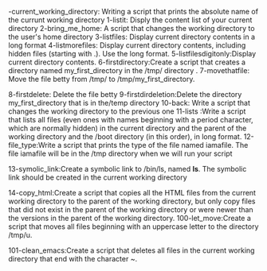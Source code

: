 -current_working_directory: Writing a script that prints the absolute name of the currunt working directory
1-listit: Disply the content list of your current directory
2-bring_me_home: A script that changes the working directory to the user's home directory
3-listfiles: Display current directory contents in a long format
4-listmorefiles: Display current directory contents, including hidden files (starting with .). Use the long format.
5-listfilesdigitonly:Display current directory contents.
6-firstdirectory:Create a script that creates a directory named my_first_directory in the /tmp/ directory
.
7-movethatfile: Move the file betty from /tmp/ to /tmp/my_first_directory.

8-firstdelete: Delete the file betty
9-firstdirdeletion:Delete the directory my_first_directory that is in the/temp directory
10-back: Write a script that changes the working directory to the previous one
11-lists :Write a script that lists all files (even ones with names beginning with a period character, which are normally hidden) in the current directory and the parent of the working directory and the /boot directory (in this order), in long format.
12-file_type:Write a script that prints the type of the file named iamafile. The file iamafile will be in the /tmp directory when we will run your script

13-symolic_link:Create a symbolic link to /bin/ls, named __ls__. The symbolic link should be created in the current working directory

14-copy_html:Create a script that copies all the HTML files from the current working directory to the parent of the working directory, but only copy files that did not exist in the parent of the working directory or were newer than the versions in the parent of the working directory.
100-let_move:Create a script that moves all files beginning with an uppercase letter to the directory /tmp/u.

101-clean_emacs:Create a script that deletes all files in the current working directory that end with the character ~.
